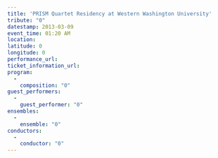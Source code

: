 ```yaml
---
title: 'PRISM Quartet Residency at Western Washington University'
tribute: "0"
datestamp: 2013-03-09
event_time: 01:20 AM
location: 
latitude: 0
longitude: 0
performance_url: 
ticket_information_url: 
program: 
  -
    composition: "0"
guest_performers: 
  -
    guest_performer: "0"
ensembles: 
  -
    ensemble: "0"
conductors: 
  -
    conductor: "0"
---
```

